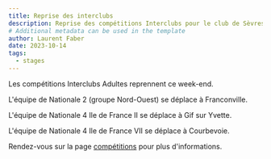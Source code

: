 ```yaml
---
title: Reprise des interclubs
description: Reprise des compétitions Interclubs pour le club de Sèvres Ville d'Avray.
# Additional metadata can be used in the template
author: Laurent Faber
date: 2023-10-14
tags:
  - stages
---
```


Les compétitions Interclubs Adultes reprennent ce week-end.

L'équipe de Nationale 2 (groupe Nord-Ouest) se déplace à Franconville.

L'équipe de Nationale 4 Ile de France II se déplace à Gif sur Yvette.

L'équipe de Nationale 4 Ile de France VII se déplace à Courbevoie.

<p markdown="1">Rendez-vous sur la page <a href="./../../competitions">compétitions</a> pour plus d'informations.</p>